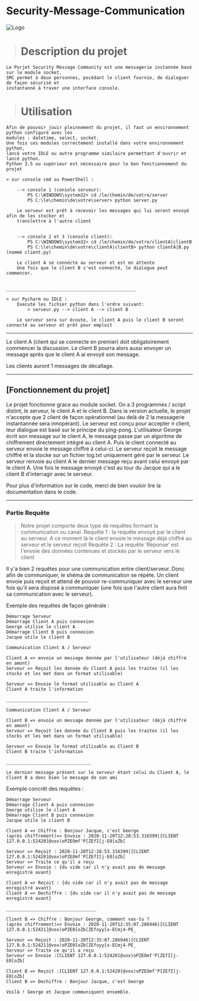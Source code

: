 # Security-Message-Communication
![Logo](https://drive.google.com/u/1/uc?id=1_RBn08Q8TRMmDEA_SXCWhVPL9TN0cznh&export=download)
> # Description du projet
    Le Porjet Security Message Community est une messagerie instannée basé sur le module socket.
    SMC permet à deux personnes, pocédant le client fournie, de dialoguer de façon sécurisé et 
    instantanné à traver une interface console.
    
> # Utilisation
    Afin de pouvoir jouir pleinnement du projet, il faut un environnement python configuré avec les 
    modules : datetime, select, socket.
    Une fois ces modules correctement installé dans votre environnement python,
    lancé votre IDLE ou autre programme similaire permettant d'ouvrir et lancé python.
    Python 3.5 ou supérieur est nécessaire pour le bon fonctionnement du projet
    
    > sur console cmd ou PowerShell : 
    
        --> console 1 (console serveur):
            PS C:\WINDOWS\system32> cd /le/chemin/de/votre/server
            PS C:\le\chemin\de\votre\server> python server.py  
            
        Le serveur est prêt à recevoir les messages qui lui seront envoyé afin de les stocker et 
        translettre à l'autre client
            
            
        --> console 2 et 3 (console client):
            PS C:\WINDOWS\system32> cd /le/chemin/de/votre/clientA|clientB
            PS C:\le\chemin\de\votre\clientA|clientB> python clientA|B.py  (nommé client.py)
        
        Le client A se connecte au serveur et est en attente 
        Une fois que le client B s'est connecté, le dialogue peut commencer.
        
                                                        _________________________________________________
     
    > sur Pycharm ou IDLE :
        Executé les fichier python dans l'ordre suivant:
            > serveur.py --> client A --> client B
        
        Le serveur sera sur écoute, le client A puis le client B seront connecté au serveur et prêt pour emploit
***
        
Le client A (client qui se connecte en premier) doit obligatoirement commencer la discussion.
Le client B pourra alors aussi envoyer un message après  que le client A ai envoyé son message.

Les clients auront 1 messages de décallage. 

***
## [Fonctionnement du projet]

Le projet fonctionne grace au module socket. On a 3 programmes / script distint, le serveur, le client A et le client B.
Dans la version actuelle, le projet n'accepte que 2 client de façon opérationnel (au delà de 2 la messagerie 
instantannée sera innopérant).
Le serveur est conçu pour accepter n client, leur dialogue est basé sur le principe du ping-pong.
L'utilisateur George écrit son message sur le client A, le message passe par un algoritme de chiffrement directement 
intégré au client A. Puis le client connecté au serveur envoie le message chiffré à celui-ci. Le serveur reçoit 
le message chiffré et la stocke sur un fichier log.txt uniquement géré par le serveur. Le serveur renvoie au client A
le dernier message reçu avant celui envoyé par le client A. Une fois le message envoyé c'est au tour du Jacque qui a 
le client B d'interragir avec le serveur.

Pour plus d'information sur le code, merci de bien vouloir lire la documentation dans le code.

---

### Partie Requête 

> Notre projet comporte deux type de requêtes formant la communication ou canal.
    Requête 1 : la requête envoyé par le client au serveur. A ce moment là le client envoie le message déjà chiffré 
    au serveur et le serveur reçoit 
    Requête 2 : La requête 'Réponse' est l'envoie des données contenues et stockés par le serveur vers le client

Il y'a bien 2 requêtes pour une communication entre client/serveur.
Donc afin de communiquer, le shéma de communication se répète. Un client envoie puis reçoit et attend de pouvoir 
re-communiquer avec le serveur une fois qu'il sera disposé à communiquer (une fois que l'autre client aura finit sa 
communication avec le serveur).

Exemple des requêtes de façon générale  :
    
    Démarrage Serveur
    Démarrage Client A puis connexion
    George utilise le client A
    Démarrage Client B puis connexion
    Jacque utile le client B
    
    Communication Client A / Serveur
    
    Client A => envoie un message donnée par l'utilisateur (déjà chiffré en amont)
    Serveur => Reçoit les donnée du Client A puis les traites (il les stocks et les met dans un format utilisable)
    
    Serveur => Envoie le format utilisable au Client A 
    Client A traite l'information
    
    _______________________________
    
    Communication Client A / Serveur
    
    Client B => envoie un message donnée par l'utilisateur (déjà chiffré en amont)
    Serveur => Reçoit les donnée du Client B puis les traites (il les stocks et les met dans un format utilisable)
    
    Serveur => Envoie le format utilisable au Client B 
    Client B traite l'information
    
    ________________________________
    
    Le dernier message présent sur le serveur étant celui du Client A, le Client B a donc bien le message de son ami
    
Exemple concrêt des requêtes :

    Démarrage Serveur
    Démarrage Client A puis connexion
    George utilise le client A
    Démarrage Client B puis connexion
    Jacque utile le client B
    
    Client A => Chiffre : Bonjour Jacque, c'est George 
    (après chiffrement)=> Envoie : 2020-11-20T12:28:53.316399|[CLIENT 127.0.0.1:52420]@vox)oPZEOmf'P[ZEfI[j-E0[oZb[
    
    Serveur => Reçoit : 2020-11-20T12:28:53.316399|[CLIENT 127.0.0.1:52420]@vox)oPZEOmf'P[ZEfI[j-E0[oZb[
    Serveur => Traite ce qu'il a reçu
    Serveur => Envoie : {du vide car il n'y avait pas de message enregistré avant}
    
    Client A => Reçoit : {du vide car il n'y avait pas de message enregistré avant}
    Client A => Dechiffre : {du vide car il n'y avait pas de message enregistré avant}
    
    __________________________________
    
    Client B => Chiffre : Bonjour George, comment vas-tu ? 
    (après chiffrement)=> Envoie : 2020-11-20T12:35:07.286946|[CLIENT 127.0.0.1:52421]@vox)oPZE0[oZb[ZEfoyy[x-ECmj4-PE_
    
    Serveur => Reçoit : 2020-11-20T12:35:07.286946|[CLIENT 127.0.0.1:52421]@vox)oPZE0[oZb[ZEfoyy[x-ECmj4-PE_
    Serveur => Traite ce qu'il a reçu
    Serveur => Envoie :[CLIENT 127.0.0.1:52420]@vox)oPZEOmf'P[ZEfI[j-E0[oZb[
    
    Client B => Reçoit :[CLIENT 127.0.0.1:52420]@vox)oPZEOmf'P[ZEfI[j-E0[oZb[
    Client B => Dechiffre : Bonjour Jacque, c'est George
    
    Voilà ! George et Jacque communiquent ensemble.
    

    

    